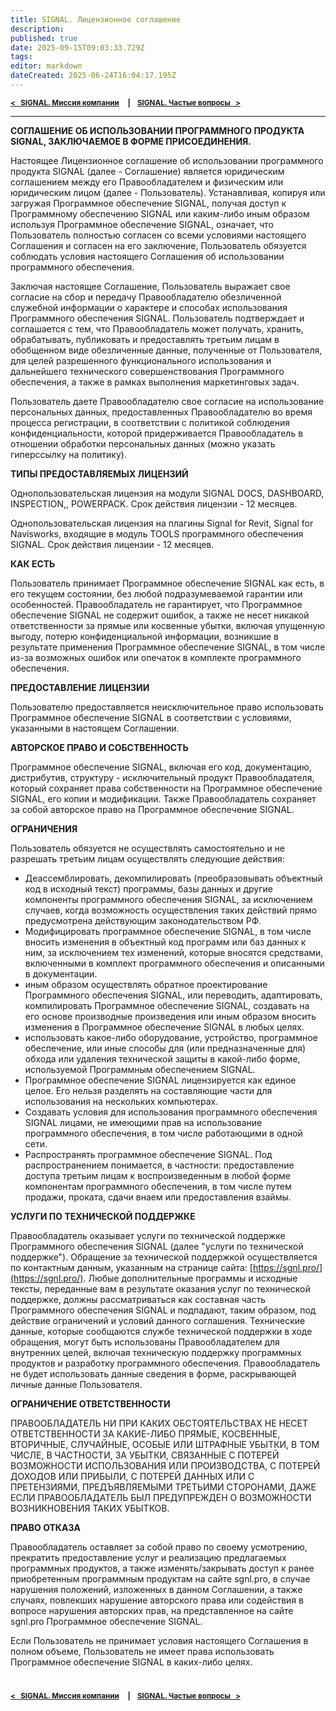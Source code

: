 ```yaml
---
title: SIGNAL. Лицензионное соглашение
description: 
published: true
date: 2025-09-15T09:03:33.729Z
tags: 
editor: markdown
dateCreated: 2025-06-24T16:04:17.195Z
---
```


<sub>**[<   SIGNAL. Миссия компании](/ru/general/mission)     **|**     [SIGNAL. Частые вопросы   >](/ru/general/faq)**</sub>

----

**СОГЛАШЕНИЕ ОБ ИСПОЛЬЗОВАНИИ ПРОГРАММНОГО ПРОДУКТА SIGNAL, ЗАКЛЮЧАЕМОЕ В ФОРМЕ ПРИСОЕДИНЕНИЯ.**

Настоящее Лицензионное соглашение об использовании программного продукта SIGNAL (далее - Соглашение) является юридическим соглашением между его Правообладателем и физическим или юридическим лицом (далее - Пользователь). Устанавливая, копируя или загружая Программное обеспечение SIGNAL, получая доступ к Программному обеспечению SIGNAL или каким-либо иным образом используя Программное обеспечение SIGNAL, означает, что Пользователь полностью согласен со всеми условиями настоящего Соглашения и согласен на его заключение, Пользователь обязуется соблюдать условия настоящего Соглашения об использовании программного обеспечения.

Заключая настоящее Соглашение, Пользователь выражает свое согласие на сбор и передачу Правообладателю обезличенной служебной информации о характере и способах использования Программного обеспечения SIGNAL. Пользователь подтверждает и соглашается с тем, что Правообладатель может получать, хранить, обрабатывать, публиковать и предоставлять третьим лицам в обобщенном виде обезличенные данные, полученные от Пользователя, для целей разрешенного функционального использования и дальнейшего технического совершенствования Программного обеспечения, а также в рамках выполнения маркетинговых задач.

Пользователь даете Правообладателю свое согласие на использование персональных данных, предоставленных Правообладателю во время процесса регистрации, в соответствии с политикой соблюдения конфиденциальности, которой придерживается Правообладатель в отношении обработки персональных данных (можно указать гиперссылку на политику).

**ТИПЫ ПРЕДОСТАВЛЯЕМЫХ ЛИЦЕНЗИЙ**

Однопользовательская лицензия на модули SIGNAL DOCS, DASHBOARD, INSPECTION,, POWERPACK. Срок действия лицензии - 12 месяцев.

Однопользовательская лицензия на плагины Signal for Revit, Signal for Navisworks, входящие в модуль TOOLS программного обеспечения SIGNAL. Срок действия лицензии - 12 месяцев.

**КАК ЕСТЬ**

Пользователь принимает Программное обеспечение SIGNAL как есть, в его текущем состоянии, без любой подразумеваемой гарантии или особенностей. Правообладатель не гарантирует, что Программное обеспечение SIGNAL не содержит ошибок, а также не несет никакой ответственности за прямые или косвенные убытки, включая упущенную выгоду, потерю конфиденциальной информации, возникшие в результате применения Программное обеспечение SIGNAL, в том числе из-за возможных ошибок или опечаток в комплекте программного обеспечения.

**ПРЕДОСТАВЛЕНИЕ ЛИЦЕНЗИИ**

Пользователю предоставляется неисключительное право использовать Программное обеспечение SIGNAL в соответствии с условиями, указанными в настоящем Соглашении.

**АВТОРСКОЕ ПРАВО И СОБСТВЕННОСТЬ**

Программное обеспечение SIGNAL, включая его код, документацию, дистрибутив, структуру - исключительный продукт Правообладателя, который сохраняет права собственности на Программное обеспечение SIGNAL, его копии и модификации. Также Правообладатель сохраняет за собой авторское право на Программное обеспечение SIGNAL.

**ОГРАНИЧЕНИЯ**

Пользователь обязуется не осуществлять самостоятельно и не разрешать третьим лицам осуществлять следующие действия:

-   Деассемблировать, декомпилировать (преобразовывать объектный код в исходный текст) программы, базы данных и другие компоненты программного обеспечения SIGNAL, за исключением случаев, когда возможность осуществления таких действий прямо предусмотрена действующим законодательством РФ.
-   Модифицировать программное обеспечение SIGNAL, в том числе вносить изменения в объектный код программ или баз данных к ним, за исключением тех изменений, которые вносятся средствами, включенными в комплект программного обеспечения и описанными в документации.
-   иным образом осуществлять обратное проектирование Программного обеспечения SIGNAL, или переводить, адаптировать, компилировать Программное обеспечение SIGNAL, создавать на его основе производные произведения или иным образом вносить изменения в Программное обеспечение SIGNAL в любых целях.
-   использовать какое-либо оборудование, устройство, программное обеспечение, или иные способы для (или предназначенные для) обхода или удаления технической защиты в какой-либо форме, используемой Программным обеспечением SIGNAL.
-   Программное обеспечение SIGNAL лицензируется как единое целое. Его нельзя разделять на составляющие части для использования на нескольких компьютерах.
-   Создавать условия для использования программного обеспечения SIGNAL лицами, не имеющими прав на использование программного обеспечения, в том числе работающими в одной сети.
-   Распространять программное обеспечение SIGNAL. Под распространением понимается, в частности: предоставление доступа третьим лицам к воспроизведенным в любой форме компонентам программного обеспечения, в том числе путем продажи, проката, сдачи внаем или предоставления взаймы.

**УСЛУГИ ПО ТЕХНИЧЕСКОЙ ПОДДЕРЖКЕ**

Правообладатель оказывает услуги по технической поддержке Программного обеспечения SIGNAL (далее "услуги по технической поддержке"). Обращение за технической поддержкой осуществляется по контактным данным, указанным на странице сайта: [https://sgnl.pro/](https://sgnl.pro/). Любые дополнительные программы и исходные тексты, переданные вам в результате оказания услуг по технической поддержке, должны рассматриваться как составная часть Программного обеспечения SIGNAL и подпадают, таким образом, под действие ограничений и условий данного соглашения. Технические данные, которые сообщаются службе технической поддержки в ходе обращения, могут быть использованы Правообладателем для внутренних целей, включая техническую поддержку программных продуктов и разработку программного обеспечения. Правообладатель не будет использовать данные сведения в форме, раскрывающей личные данные Пользователя.

**ОГРАНИЧЕНИЕ ОТВЕТСТВЕННОСТИ**

ПРАВООБЛАДАТЕЛЬ НИ ПРИ КАКИХ ОБСТОЯТЕЛЬСТВАХ НЕ НЕСЕТ ОТВЕТСТВЕННОСТИ ЗА КАКИЕ-ЛИБО ПРЯМЫЕ, КОСВЕННЫЕ, ВТОРИЧНЫЕ, СЛУЧАЙНЫЕ, ОСОБЫЕ ИЛИ ШТРАФНЫЕ УБЫТКИ, В ТОМ ЧИСЛЕ, В ЧАСТНОСТИ, ЗА УБЫТКИ, СВЯЗАННЫЕ С ПОТЕРЕЙ ВОЗМОЖНОСТИ ИСПОЛЬЗОВАНИЯ ИЛИ ПРОИЗВОДСТВА, С ПОТЕРЕЙ ДОХОДОВ ИЛИ ПРИБЫЛИ, С ПОТЕРЕЙ ДАННЫХ ИЛИ С ПРЕТЕНЗИЯМИ, ПРЕДЪЯВЛЯЕМЫМИ ТРЕТЬИМИ СТОРОНАМИ, ДАЖЕ ЕСЛИ ПРАВООБЛАДАТЕЛЬ БЫЛ ПРЕДУПРЕЖДЕН О ВОЗМОЖНОСТИ ВОЗНИКНОВЕНИЯ ТАКИХ УБЫТКОВ.

**ПРАВО ОТКАЗА**

Правообладатель оставляет за собой право по своему усмотрению, прекратить предоставление услуг и реализацию предлагаемых программных продуктов, а также изменять/закрывать доступ к ранее приобретенным программным продуктам на сайте sgnl.pro, в случае нарушения положений, изложенных в данном Соглашении, а также случаях, повлекших нарушение авторского права или содействия в вопросе нарушения авторских прав, на представленное на сайте sgnl.pro Программное обеспечение SIGNAL.

Если Пользователь не принимает условия настоящего Соглашения в полном объеме, Пользователь не имеет права использовать Программное обеспечение SIGNAL в каких-либо целях.

#
<sub>**[<   SIGNAL. Миссия компании](/ru/general/mission)     **|**     [SIGNAL. Частые вопросы   >](/ru/general/faq)**</sub>